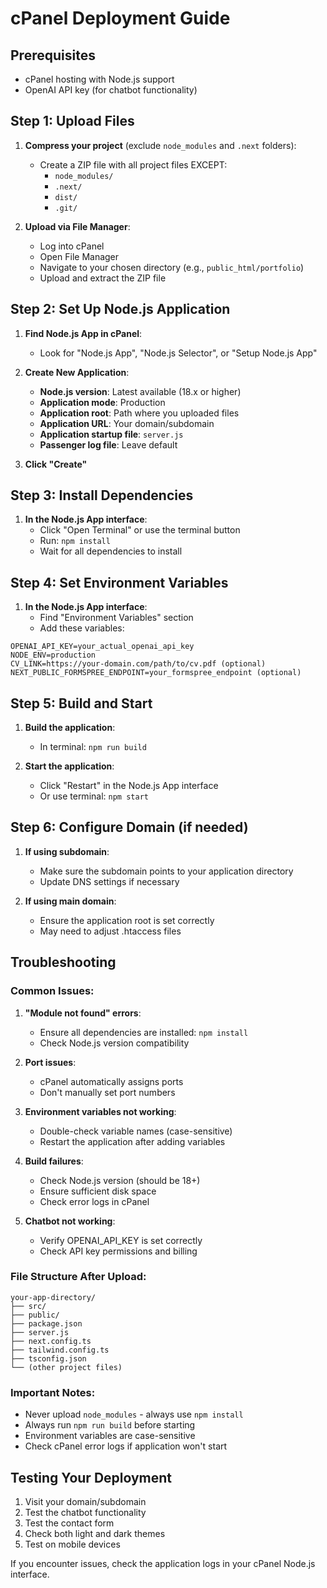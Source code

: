 # cPanel Deployment Guide

## Prerequisites
- cPanel hosting with Node.js support
- OpenAI API key (for chatbot functionality)

## Step 1: Upload Files

1. **Compress your project** (exclude `node_modules` and `.next` folders):
   - Create a ZIP file with all project files EXCEPT:
     - `node_modules/`
     - `.next/`
     - `dist/`
     - `.git/`

2. **Upload via File Manager**:
   - Log into cPanel
   - Open File Manager
   - Navigate to your chosen directory (e.g., `public_html/portfolio`)
   - Upload and extract the ZIP file

## Step 2: Set Up Node.js Application

1. **Find Node.js App in cPanel**:
   - Look for "Node.js App", "Node.js Selector", or "Setup Node.js App"

2. **Create New Application**:
   - **Node.js version**: Latest available (18.x or higher)
   - **Application mode**: Production
   - **Application root**: Path where you uploaded files
   - **Application URL**: Your domain/subdomain
   - **Application startup file**: `server.js`
   - **Passenger log file**: Leave default

3. **Click "Create"**

## Step 3: Install Dependencies

1. **In the Node.js App interface**:
   - Click "Open Terminal" or use the terminal button
   - Run: `npm install`
   - Wait for all dependencies to install

## Step 4: Set Environment Variables

1. **In the Node.js App interface**:
   - Find "Environment Variables" section
   - Add these variables:

```
OPENAI_API_KEY=your_actual_openai_api_key
NODE_ENV=production
CV_LINK=https://your-domain.com/path/to/cv.pdf (optional)
NEXT_PUBLIC_FORMSPREE_ENDPOINT=your_formspree_endpoint (optional)
```

## Step 5: Build and Start

1. **Build the application**:
   - In terminal: `npm run build`

2. **Start the application**:
   - Click "Restart" in the Node.js App interface
   - Or use terminal: `npm start`

## Step 6: Configure Domain (if needed)

1. **If using subdomain**:
   - Make sure the subdomain points to your application directory
   - Update DNS settings if necessary

2. **If using main domain**:
   - Ensure the application root is set correctly
   - May need to adjust .htaccess files

## Troubleshooting

### Common Issues:

1. **"Module not found" errors**:
   - Ensure all dependencies are installed: `npm install`
   - Check Node.js version compatibility

2. **Port issues**:
   - cPanel automatically assigns ports
   - Don't manually set port numbers

3. **Environment variables not working**:
   - Double-check variable names (case-sensitive)
   - Restart the application after adding variables

4. **Build failures**:
   - Check Node.js version (should be 18+)
   - Ensure sufficient disk space
   - Check error logs in cPanel

5. **Chatbot not working**:
   - Verify OPENAI_API_KEY is set correctly
   - Check API key permissions and billing

### File Structure After Upload:
```
your-app-directory/
├── src/
├── public/
├── package.json
├── server.js
├── next.config.ts
├── tailwind.config.ts
├── tsconfig.json
└── (other project files)
```

### Important Notes:
- Never upload `node_modules` - always use `npm install`
- Always run `npm run build` before starting
- Environment variables are case-sensitive
- Check cPanel error logs if application won't start

## Testing Your Deployment

1. Visit your domain/subdomain
2. Test the chatbot functionality
3. Test the contact form
4. Check both light and dark themes
5. Test on mobile devices

If you encounter issues, check the application logs in your cPanel Node.js interface. 